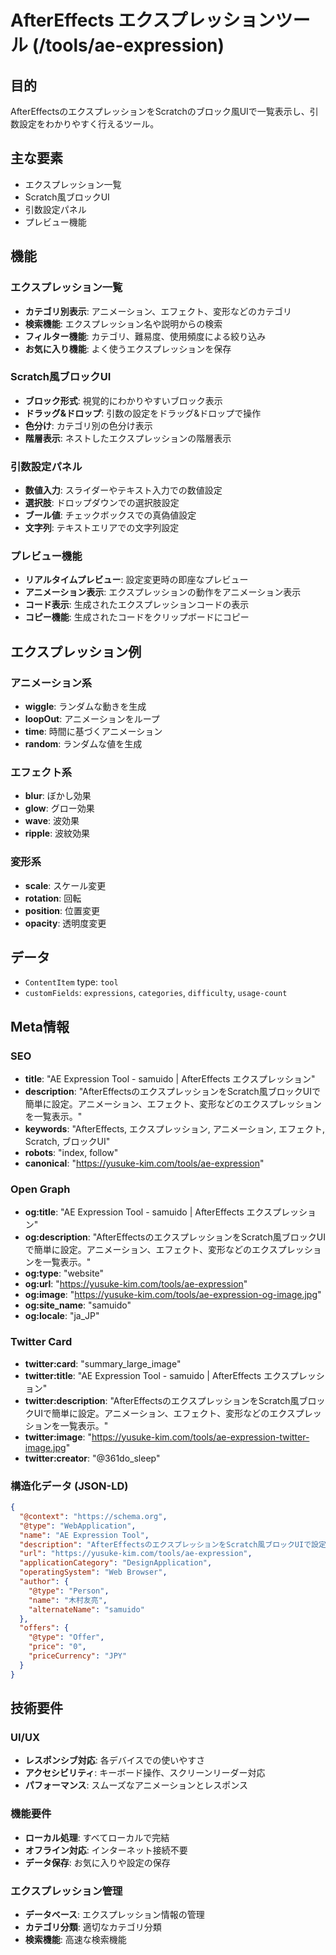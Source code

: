 # AfterEffects エクスプレッションツール (/tools/ae-expression)

## 目的

AfterEffectsのエクスプレッションをScratchのブロック風UIで一覧表示し、引数設定をわかりやすく行えるツール。

## 主な要素

- エクスプレッション一覧
- Scratch風ブロックUI
- 引数設定パネル
- プレビュー機能

## 機能

### エクスプレッション一覧

- **カテゴリ別表示**: アニメーション、エフェクト、変形などのカテゴリ
- **検索機能**: エクスプレッション名や説明からの検索
- **フィルター機能**: カテゴリ、難易度、使用頻度による絞り込み
- **お気に入り機能**: よく使うエクスプレッションを保存

### Scratch風ブロックUI

- **ブロック形式**: 視覚的にわかりやすいブロック表示
- **ドラッグ&ドロップ**: 引数の設定をドラッグ&ドロップで操作
- **色分け**: カテゴリ別の色分け表示
- **階層表示**: ネストしたエクスプレッションの階層表示

### 引数設定パネル

- **数値入力**: スライダーやテキスト入力での数値設定
- **選択肢**: ドロップダウンでの選択肢設定
- **ブール値**: チェックボックスでの真偽値設定
- **文字列**: テキストエリアでの文字列設定

### プレビュー機能

- **リアルタイムプレビュー**: 設定変更時の即座なプレビュー
- **アニメーション表示**: エクスプレッションの動作をアニメーション表示
- **コード表示**: 生成されたエクスプレッションコードの表示
- **コピー機能**: 生成されたコードをクリップボードにコピー

## エクスプレッション例

### アニメーション系

- **wiggle**: ランダムな動きを生成
- **loopOut**: アニメーションをループ
- **time**: 時間に基づくアニメーション
- **random**: ランダムな値を生成

### エフェクト系

- **blur**: ぼかし効果
- **glow**: グロー効果
- **wave**: 波効果
- **ripple**: 波紋効果

### 変形系

- **scale**: スケール変更
- **rotation**: 回転
- **position**: 位置変更
- **opacity**: 透明度変更

## データ

- `ContentItem` type: `tool`
- `customFields`: `expressions`, `categories`, `difficulty`, `usage-count`

## Meta情報

### SEO

- **title**: "AE Expression Tool - samuido | AfterEffects エクスプレッション"
- **description**: "AfterEffectsのエクスプレッションをScratch風ブロックUIで簡単に設定。アニメーション、エフェクト、変形などのエクスプレッションを一覧表示。"
- **keywords**: "AfterEffects, エクスプレッション, アニメーション, エフェクト, Scratch, ブロックUI"
- **robots**: "index, follow"
- **canonical**: "https://yusuke-kim.com/tools/ae-expression"

### Open Graph

- **og:title**: "AE Expression Tool - samuido | AfterEffects エクスプレッション"
- **og:description**: "AfterEffectsのエクスプレッションをScratch風ブロックUIで簡単に設定。アニメーション、エフェクト、変形などのエクスプレッションを一覧表示。"
- **og:type**: "website"
- **og:url**: "https://yusuke-kim.com/tools/ae-expression"
- **og:image**: "https://yusuke-kim.com/tools/ae-expression-og-image.jpg"
- **og:site_name**: "samuido"
- **og:locale**: "ja_JP"

### Twitter Card

- **twitter:card**: "summary_large_image"
- **twitter:title**: "AE Expression Tool - samuido | AfterEffects エクスプレッション"
- **twitter:description**: "AfterEffectsのエクスプレッションをScratch風ブロックUIで簡単に設定。アニメーション、エフェクト、変形などのエクスプレッションを一覧表示。"
- **twitter:image**: "https://yusuke-kim.com/tools/ae-expression-twitter-image.jpg"
- **twitter:creator**: "@361do_sleep"

### 構造化データ (JSON-LD)

```json
{
  "@context": "https://schema.org",
  "@type": "WebApplication",
  "name": "AE Expression Tool",
  "description": "AfterEffectsのエクスプレッションをScratch風ブロックUIで設定",
  "url": "https://yusuke-kim.com/tools/ae-expression",
  "applicationCategory": "DesignApplication",
  "operatingSystem": "Web Browser",
  "author": {
    "@type": "Person",
    "name": "木村友亮",
    "alternateName": "samuido"
  },
  "offers": {
    "@type": "Offer",
    "price": "0",
    "priceCurrency": "JPY"
  }
}
```

## 技術要件

### UI/UX

- **レスポンシブ対応**: 各デバイスでの使いやすさ
- **アクセシビリティ**: キーボード操作、スクリーンリーダー対応
- **パフォーマンス**: スムーズなアニメーションとレスポンス

### 機能要件

- **ローカル処理**: すべてローカルで完結
- **オフライン対応**: インターネット接続不要
- **データ保存**: お気に入りや設定の保存

### エクスプレッション管理

- **データベース**: エクスプレッション情報の管理
- **カテゴリ分類**: 適切なカテゴリ分類
- **検索機能**: 高速な検索機能

